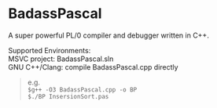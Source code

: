 # BadassPascal
A super powerful PL/0 compiler and debugger written in C++.   
  
Supported Environments:   
MSVC project: BadassPascal.sln  
GNU C++/Clang: compile BadassPascal.cpp directly  
>e.g.  
>`$g++ -O3 BadassPascal.cpp -o BP`  
>`$./BP InsersionSort.pas`  

